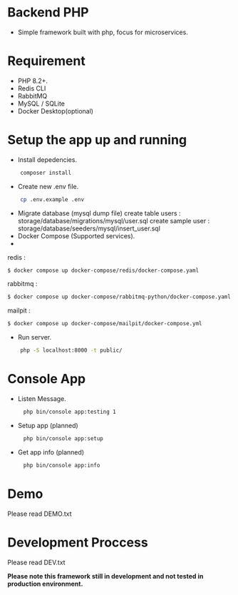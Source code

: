 # Backend PHP
- Simple framework built with php, focus for microservices.

# Requirement
- PHP 8.2+.
- Redis CLI
- RabbitMQ
- MySQL / SQLite
- Docker Desktop(optional)

# Setup the app up and running
- Install depedencies.
```bash
    composer install
```
- Create new .env file.
```bash
    cp .env.example .env
```
- Migrate database (mysql dump file)
create table users : storage/database/migrations/mysql/user.sql
create sample user : storage/database/seeders/mysql/insert_user.sql
- Docker Compose (Supported services).
- 
redis : 
```bash
$ docker compose up docker-compose/redis/docker-compose.yaml
```
rabbitmq :
```bash
$ docker compose up docker-compose/rabbitmq-python/docker-compose.yaml
```
mailpit :
```bash
$ docker compose up docker-compose/mailpit/docker-compose.yml
```
- Run server.
```bash
    php -S localhost:8000 -t public/
```

# Console App
- Listen Message.
```bash
     php bin/console app:testing 1
```
- Setup app (planned)
```bash
     php bin/console app:setup
```
- Get app info (planned)
```bash
     php bin/console app:info
```

# Demo
Please read DEMO.txt

# Development Proccess
Please read DEV.txt

**Please note this framework still in development and not tested in production environment.**